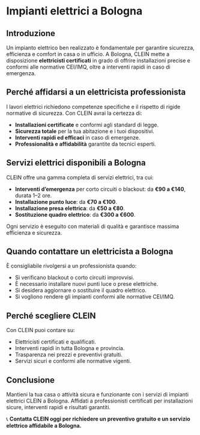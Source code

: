 # Impianti elettrici a Bologna

## Introduzione
Un impianto elettrico ben realizzato è fondamentale per garantire sicurezza, efficienza e comfort in casa o in ufficio. A Bologna, CLEIN mette a disposizione **elettricisti certificati** in grado di offrire installazioni precise e conformi alle normative CEI/IMQ, oltre a interventi rapidi in caso di emergenza.

## Perché affidarsi a un elettricista professionista
I lavori elettrici richiedono competenze specifiche e il rispetto di rigide normative di sicurezza. Con CLEIN avrai la certezza di:
- **Installazioni certificate** e conformi agli standard di legge.  
- **Sicurezza totale** per la tua abitazione e i tuoi dispositivi.  
- **Interventi rapidi ed efficaci** in caso di emergenze.  
- **Professionalità e affidabilità** garantite da tecnici esperti.  

## Servizi elettrici disponibili a Bologna
CLEIN offre una gamma completa di servizi elettrici, tra cui:
- **Interventi d’emergenza** per corto circuiti o blackout: da **€90 a €140**, durata 1–2 ore.  
- **Installazione punto luce**: da **€70 a €100**.  
- **Installazione presa elettrica**: da **€50 a €80**.  
- **Sostituzione quadro elettrico**: da **€300 a €600**.  

Ogni servizio è eseguito con materiali di qualità e garantisce massima efficienza e sicurezza.

## Quando contattare un elettricista a Bologna
È consigliabile rivolgersi a un professionista quando:
- Si verificano blackout o corto circuiti improvvisi.  
- È necessario installare nuovi punti luce o prese elettriche.  
- Si desidera aggiornare o sostituire il quadro elettrico.  
- Si vogliono rendere gli impianti conformi alle normative CEI/IMQ.  

## Perché scegliere CLEIN
Con CLEIN puoi contare su:
- Elettricisti certificati e qualificati.  
- Interventi rapidi in tutta Bologna e provincia.  
- Trasparenza nei prezzi e preventivi gratuiti.  
- Servizi sicuri e conformi alle normative vigenti.  

## Conclusione
Mantieni la tua casa o attività sicura e funzionante con i servizi di impianti elettrici CLEIN a Bologna. Affidati a professionisti certificati per installazioni sicure, interventi rapidi e risultati garantiti.  

📞 **Contatta CLEIN oggi per richiedere un preventivo gratuito e un servizio elettrico affidabile a Bologna.**
